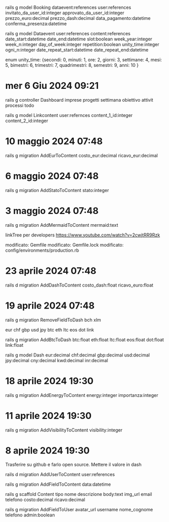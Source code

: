 
rails g model Booking dataevent:references user:references invitato_da_user_id:integer approvato_da_user_id:integer prezzo_euro:decimal prezzo_dash:decimal data_pagamento:datetime conferma_presenza:datetime

rails g model Dataevent user:references content:references date_start:datetime date_end:datetime slot:boolean week_year:integer week_n:integer day_of_week:integer repetition:boolean unity_time:integer ogni_n:integer date_repeat_start:datetime date_repeat_end:datetime 

enum unity_time: {secondi: 0, minuti: 1, ore: 2, giorni: 3, settimane: 4, mesi: 5, bimestri: 6, trimestri: 7, quadrimestri: 8, semestri: 9, anni: 10 }


# mer 6 Giu 2024 09:21
rails g controller Dashboard imprese progetti settimana obiettivo attivit processi todo

rails g model Linkcontent user:refernces content_1_id:integer content_2_id:integer



# 10 maggio 2024 07:48

rails g migration AddEurToContent costo_eur:decimal ricavo_eur:decimal

# 6 maggio 2024 07:48

rails g migration AddStatoToContent stato:integer

# 3 maggio 2024 07:48
rails g migration AddMermaidToContent mermaid:text


linkTree per developers https://www.youtube.com/watch?v=2cwjtRR9Rzk 


 modificato:             Gemfile
        modificato:             Gemfile.lock
        modificato:             config/environments/production.rb
        
# 23 aprile 2024 07:48
rails d migration AddDashToContent costo_dash:float ricavo_euro:float


# 19 aprile 2024 07:48
rails g migration RemoveFieldToDash bch xlm 

eur chf gbp  usd jpy  btc eth ltc eos dot link 

rails g migration AddBtcToDash btc:float eth:float ltc:float eos:float dot:float link:float 

rails g model Dash eur:decimal chf:decimal gbp:decimal  usd:decimal jpy:decimal cny:decimal kwd:decimal inr:decimal 



# 18 aprile 2024 19:30


rails g migration AddEnergyToContent energy:integer importanza:integer

# 11 aprile 2024 19:30

rails g migration AddVisibilityToContent visibility:integer



# 8 aprile 2024 19:30

Trasferire su github e farlo open source. Mettere il valore in dash 

rails d migration AddUserToContent user:references



rails g migration AddFieldToContent data:datetime

rails g scaffold Content tipo nome descrizione body:text img_url email telefono costo:decimal ricavo:decimal 



rails g migration AddFieldToUser avatar_url username nome_cognome telefono admin:boolean